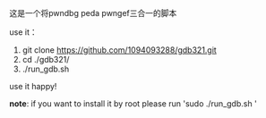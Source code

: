 这是一个将pwndbg peda pwngef三合一的脚本

use it：
1. git clone https://github.com/1094093288/gdb321.git
2. cd ./gdb321/
3. ./run_gdb.sh

use it happy!

**note**: if you want to install it by root please run 'sudo ./run_gdb.sh '
